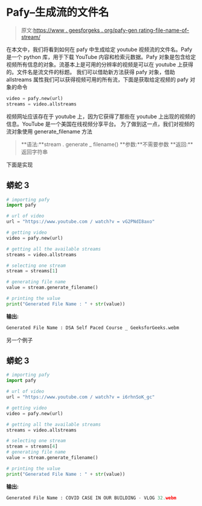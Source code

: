 # Pafy–生成流的文件名

> 原文:[https://www . geesforgeks . org/pafy-gen rating-file-name-of-stream/](https://www.geeksforgeeks.org/pafy-genrating-file-name-of-stream/)

在本文中，我们将看到如何在 pafy 中生成给定 youtube 视频流的文件名。Pafy 是一个 python 库，用于下载 YouTube 内容和检索元数据。Pafy 对象是包含给定视频所有信息的对象。流基本上是可用的分辨率的视频是可以在 youtube 上获得的。文件名是流文件的标题。
我们可以借助新方法获得 pafy 对象，借助 allstreams 属性我们可以获得视频可用的所有流，下面是获取给定视频的 pafy 对象的命令

```py
video = pafy.new(url)
streams = video.allstreams
```

视频网址应该存在于 youtube 上，因为它获得了那些在 youtube 上出现的视频的信息。YouTube 是一个美国在线视频分享平台。
为了做到这一点，我们对视频的流对象使用 generate_filename 方法

> **语法:**stream . generate _ filename()
> **参数:**不需要参数
> **返回:**返回字符串

下面是实现

## 蟒蛇 3

```py
# importing pafy
import pafy

# url of video
url = "https://www.youtube.com / watch?v = vG2PNdI8axo"

# getting video
video = pafy.new(url)

# getting all the available streams
streams = video.allstreams

# selecting one stream
stream = streams[1]

# generating file name
value = stream.generate_filename()

# printing the value
print("Generated File Name : " + str(value))
```

**输出:**

```py
Generated File Name : DSA Self Paced Course _ GeeksforGeeks.webm
```

另一个例子

## 蟒蛇 3

```py
# importing pafy
import pafy

# url of video
url = "https://www.youtube.com / watch?v = i6rhnSoK_gc"

# getting video
video = pafy.new(url)

# getting all the available streams
streams = video.allstreams

# selecting one stream
stream = streams[4]
# generating file name
value = stream.generate_filename()

# printing the value
print("Generated File Name : " + str(value))
```

**输出:**

```py
Generated File Name : COVID CASE IN OUR BUILDING - VLOG 32.webm
```